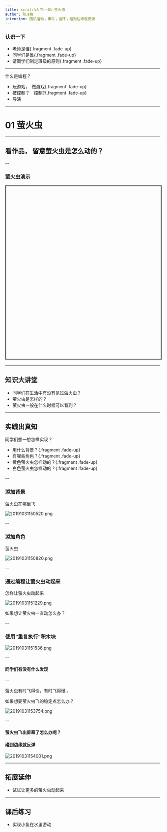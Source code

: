 ```yaml
---
title: scratch入门——01-萤火虫
author: 陈泽彬
intention: 随机运动；事件；循环；碰到边缘就反弹
---
```


### 认识一下
- 老师是谁{.fragment .fade-up}
- 同学们是谁{.fragment .fade-up}
- 请同学们制定班级的原则{.fragment .fade-up}

---

什么是编程？
- 玩游戏，　做游戏{.fragment .fade-up}
- 被控制？　控制?{.fragment .fade-up}
- 导演

---

# 01 萤火虫

---

## 看作品， 留意萤火虫是怎么动的？

--


### 萤火虫演示

<iframe data-src="https://kada.163.com/project/3999135-2506047.htm" width="800" height="560" frameborder="0" marginwidth="0" marginheight="0" scrolling="yes" style="border:3px solid #666; margin-bottom:5px; max-width: 100%;" allowfullscreen=""></iframe>



---

## 知识大讲堂

* 同学们在生活中有没有见过萤火虫？
* 萤火虫是怎样的？
* 萤火虫一般在什么时候可以看到？

---

## 实践出真知


同学们想一想怎样实现？

- 用什么背景？{.fragment .fade-up}
- 有哪些角色？{.fragment .fade-up}
- 黄色萤火虫怎样动的？{.fragment .fade-up}
- 白色萤火虫怎样动的？{.fragment .fade-up}

--

### 添加背景
萤火虫在哪里飞

![20191031150520.png](https://i.loli.net/2019/10/31/CnN4lqOuPaVTxQj.png)

--

### 添加角色
萤火虫

![20191031150820.png](https://i.loli.net/2019/10/31/vVD617wojGPaQnb.png)

--

### 通过编程让萤火虫动起来
怎样让萤火虫动起来

![20191031151229.png](https://i.loli.net/2019/10/31/8rcxznEpFIUJQva.png)

如果想让萤火虫一直动怎么办？

--

### 使用“重复执行”积木块
![20191031151536.png](https://i.loli.net/2019/10/31/u3ti1gcTCxlvmhN.png)

--

####  同学们有没有什么发现

--

萤火虫有时飞得快，有时飞得慢  。

如果想要萤火虫飞的稳定点怎么办？

![20191031153754.png](https://i.loli.net/2019/10/31/XRic9Ev8ouTyedz.png)

--

#### 萤火虫飞出屏幕了怎么办呢？
#### 碰到边缘就反弹
![20191031154001.png](https://i.loli.net/2019/10/31/y8i2rkuxbZhKvUt.png)

---

## 拓展延伸
* 试试让更多的萤火虫动起来

---

## 课后练习
* 实现小鱼在水里游动

 
